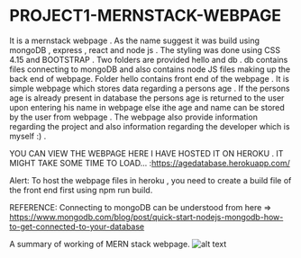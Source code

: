 # PROJECT1-MERNSTACK-WEBPAGE
It is a mernstack webpage . As the name suggest it was build using mongoDB , express , react and node js . The styling was done using CSS 4.15 and BOOTSTRAP .
Two folders are provided hello and db . db contains files connecting to mongoDB and also contains node JS files making up the back end of webpage.
Folder hello contains front end of the webpage . It is simple webpage which stores data regarding a persons age . If the persons age is already present in database the persons age is returned to the user upon entering his name in webpage else ithe age and name can be stored by the user from webpage . The webpage also provide information regarding the project and also information regarding the developer which is myself :) .

YOU CAN VIEW THE WEBPAGE HERE I HAVE HOSTED IT ON HEROKU . IT MIGHT TAKE SOME TIME TO LOAD... :https://agedatabase.herokuapp.com/

Alert: To host the webpage files in heroku , you need to create a build file of the front end first using npm run build.


REFERENCE: Connecting to mongoDB can be understood from here => https://www.mongodb.com/blog/post/quick-start-nodejs-mongodb-how-to-get-connected-to-your-database





A summary of working of MERN stack webpage.
![alt text](https://www.bocasay.com/wp-content/uploads/2020/03/MERN-stack-1.png)

